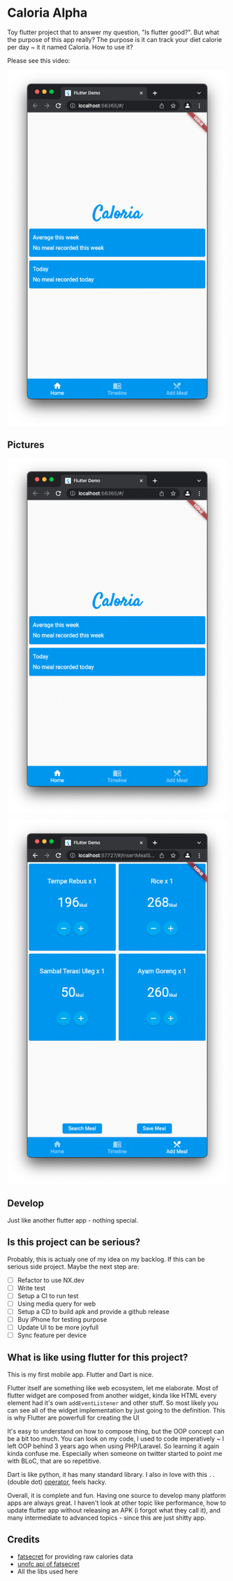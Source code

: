 # Caloria Alpha

Toy flutter project that to answer my question, "Is flutter good?". But what the purpose of this app really? The purpose is it can track your diet calorie per day ~ it it named Caloria. How to use it?

Please see this video:

[![demo video](./demo_images/01.png)](https://youtube.com/shorts/jA1rNDPkpk4?feature=share)

## Pictures

![Image Demo One](./demo_images/01.png)

![Image Demo Two](./demo_images/02.png)

## Develop

Just like another flutter app - nothing special.

## Is this project can be serious?

Probably, this is actualy one of my idea on my backlog. If this can be serious side project. Maybe the next step are:

- [ ] Refactor to use NX.dev
- [ ] Write test
- [ ] Setup a CI to run test
- [ ] Using media query for web
- [ ] Setup a CD to build apk and provide a github release
- [ ] Buy iPhone for testing purpose
- [ ] Update UI to be more joyfull
- [ ] Sync feature per device

## What is like using flutter for this project?

This is my first mobile app. Flutter and Dart is nice.

Flutter itself are something like web ecosystem, let me elaborate. Most of flutter widget are composed from another widget, kinda like HTML every element had it's own `addEventListener` and other stuff. So most likely you can see all of the widget implementation by just going to the definition. This is why Flutter are powerfull for creating the UI

It's easy to understand on how to compose thing, but the OOP concept can be a bit too much. You can look on my code, I used to code imperatively ~ I left OOP behind 3 years ago when using PHP/Laravel. So learning it again kinda confuse me. Especially when someone on twitter started to point me with BLoC, that are so repetitive.

Dart is like python, it has many standard library. I also in love with this `..` (double dot) [operator](https://dart.dev/guides/language/language-tour#cascade-notation), feels hacky.

Overall, it is complete and fun. Having one source to develop many platform apps are always great. I haven't look at other topic like performance, how to update flutter app without releasing an APK (i forgot what they call it), and many intermediate to advanced topics - since this are just shitty app.

## Credits

- [fatsecret](https://www.fatsecret.co.id/) for providing raw calories data
- [unofc api of fatsecret](https://fatsecret-unofc-api.vercel.app/)
- All the libs used here
